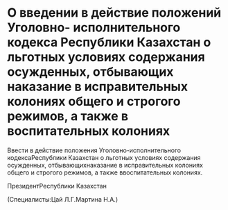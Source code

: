 # О введении в действие положений Уголовно- исполнительного кодекса Республики Казахстан о льготных условиях содержания осужденных, отбывающих наказание в исправительных колониях общего и строгого режимов, а также в воспитательных колониях

Ввести в действие положения Уголовно-исполнительного кодексаРеспублики Казахстан о льготных условиях содержания осужденных, отбывающихнаказание в исправительных колониях общего и строгого режимов, а также ввоспитательных колониях.

ПрезидентРеспублики Казахстан

(Специалисты:Цай Л.Г.Мартина Н.А.)

